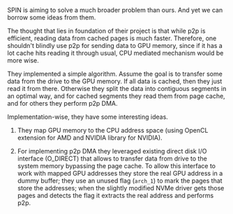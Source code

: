 SPIN is aiming to solve a much broader problem than ours. And yet we can borrow some ideas from them. 

The thought that lies in foundation of their project is that while p2p is efficient, reading data from cached pages is much faster. Therefore, one shouldn't blindly use p2p for sending data to GPU memory, since if it has a lot cache hits reading it through usual, CPU mediated mechanism would be more wise.

They implemented a simple algorithm. Assume the goal is to transfer some data from the drive to the GPU memory. If all data is cached, then they just read it from there. Otherwise they split the data into contiguous segments in an optimal way, and for cached segments they read them from page cache, and for others they perform p2p DMA.

Implementation-wise, they have some interesting ideas.

1. They map GPU memory to the CPU address space (using OpenCL extension for AMD and NVIDIA library for NVIDIA).

2. For implementing p2p DMA they leveraged existing direct disk I/O interface (O_DIRECT) that allows to transfer data from drive to the system memory bypassing the page cache. To allow this interface to work with mapped GPU addresses they store the real GPU address in a dummy buffer; they use an unused flag (`arch_1`) to mark the pages that store the addresses; when the slightly modified NVMe driver gets those pages and detects the flag it extracts the real address and performs p2p.

